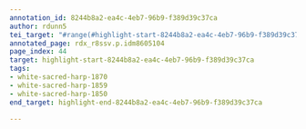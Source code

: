 ```yaml
---
annotation_id: 8244b8a2-ea4c-4eb7-96b9-f389d39c37ca
author: rdunn5
tei_target: "#range(#highlight-start-8244b8a2-ea4c-4eb7-96b9-f389d39c37ca, #highlight-end-8244b8a2-ea4c-4eb7-96b9-f389d39c37ca)"
annotated_page: rdx_r8ssv.p.idm8605104
page_index: 44
target: highlight-start-8244b8a2-ea4c-4eb7-96b9-f389d39c37ca
tags:
- white-sacred-harp-1870
- white-sacred-harp-1859
- white-sacred-harp-1850
end_target: highlight-end-8244b8a2-ea4c-4eb7-96b9-f389d39c37ca

---
```

